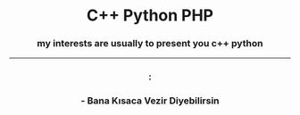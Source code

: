 <h1 align="center">C++ Python PHP </h1>
<h3 align="center">my interests are usually to present you c++ python
</h3>

---
<h3 align="center">:</h3>
 <h3 align="center"><h3 align="center"> - Bana Kısaca Vezir Diyebilirsin</h3></h3>
</h3>

<div align="center">
   <a href="https://discord.com/users/852630381614071858" target="_blank"> 
   </a>



